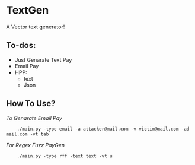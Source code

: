 # TextGen
A Vector text generator!

## To-dos: 
- Just Genarate Text Pay
- Email Pay
- HPP:
  - text
  - Json

## How To Use?
*To Genarate Email Pay*
```
    ./main.py -type email -a attacker@mail.com -v victim@mail.com -ad mail.com -vt tab 
```
*For Regex Fuzz PayGen*
```
    ./main.py -type rff -text text -vt u 
```